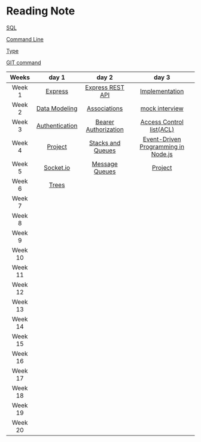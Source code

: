 
# Reading Note

[SQL](./Prep/SQL.md)

[Command Line](./Prep/The%20Command%20Line.md)

[Type](./Prep/The%20Command%20Line.md)

[GIT command](./Prep/git.md)


Weeks | day 1 | day 2 | day 3 | 
:----: | :----:|:----:|:----: |
Week 1 |[Express](./read-1/Express.md)|[Express REST API](./read-2/Express-Middlewares02.md)|[Implementation](./read-3/Implementation.md) |    
Week 2 |[Data Modeling](./read-4/databaseModling.md) |[Associations](./read-5/Associations.md)|[mock interview](./)
Week 3 |[Authentication](./read-6/Authentication.md)| [Bearer Authorization](./read-7/BearerAuthorization.md)| [Access Control list(ACL)](./read-8/readme.md)      |
Week 4|[Project](https://github.com/Mohammad-Alhaj/Auth-Project)|[Stacks and Queues](./read-10/readme.md)  | [Event-Driven Programming in Node.js](./read-11//event.md) |
Week 5|[Socket.io](./read-12//Socket.io.md)          | [Message Queues](./read-13/Message%20Queues.md)     |       [Project](https://github.com/Mohammad-Alhaj/Auth-Project)|          
Week 6|[Trees](./read-14/readme.md)            |      |       |
Week 7|           |      |       |
Week 8|         |      |       |
Week 9|         |      |       |
Week 10|         |      |       |
Week 11|         |      |       |
Week 12|         |      |       |
Week 13|           |      |       |
Week 14|         |      |       | 
Week 15|          |      |       |
Week 16|         |      |       |
Week 17|        |      |       |
Week 18|          |      |       |
Week 19|          |      |       |
Week 20|              |      |       |



